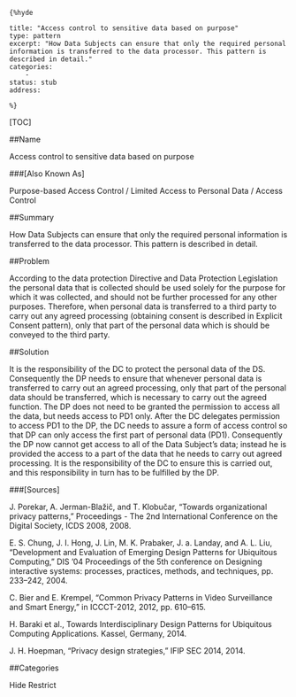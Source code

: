     {%hyde

    title: "Access control to sensitive data based on purpose"
    type: pattern
    excerpt: "How Data Subjects can ensure that only the required personal information is transferred to the data processor. This pattern is described in detail."
    categories:
        - 
    status: stub
    address:

    %}

[TOC]


##Name
<!--Primary name the pattern is known by.-->

Access control to sensitive data based on purpose

###[Also Known As]
<!-- All other names the pattern is known by.-->

Purpose-based Access Control / Limited Access to Personal Data / Access Control

##Summary
<!-- One short paragraph summarising the pattern.-->

How Data Subjects can ensure that only the required personal information is transferred to the data processor. This pattern is described in detail.

<!--##Context-->
<!-- The situations in which the pattern may apply.-->



##Problem
<!-- The problem a pattern addresses, including a list of forces describing why a problem might be difficult to solve.-->

According to the data protection Directive and Data Protection Legislation the personal data that is collected should be used solely for the purpose for which it was collected, and should not be further processed for any other purposes. Therefore, when personal data is transferred to a third party to carry out any agreed processing (obtaining consent is described in Explicit Consent pattern), only that part of the personal data which is should be conveyed to the third party.

##Solution
<!-- A concise description of how the pattern addresses the problem.-->

It is the responsibility of the DC to protect the personal data of the DS. Consequently the DP needs to ensure that whenever personal data is transferred to carry out an agreed processing, only that part of the personal data should be transferred, which is necessary to carry out the agreed function. The DP does not need to be granted the permission to access all the data, but needs access to PD1 only. After the DC delegates permission to access PD1 to the DP, the DC needs to assure a form of access control so that DP can only access the first part of personal data (PD1). Consequently the DP now cannot get access to all of the Data Subject’s data; instead he is provided the access to a part of the data that he needs to carry out agreed processing. It is the responsibility of the DC to ensure this is carried out, and this responsibility in turn has to be fulfilled by the DP.

<!--###[Structure]-->
<!--A detailed specification of the structural aspects of the pattern. A class diagram if applicable.-->



<!--###[Implementation]-->
<!--Guidelines for implementing the pattern; code fragments; suggested PETS; policy fragments.-->



<!--##Consequences-->
<!--The advantages (benefits) and disadvantages (liabilities) of applying the pattern.-->



<!--###[Constraints]-->
<!-- limitations as a consequence of applying the pattern.-->



<!--##Examples-->
<!--Motivational example to see how the pattern is applied.-->



<!--###[Known Uses]-->
<!-- Pointers to various applications of the pattern.-->



<!--##See Also-->
<!-- Any pointers to relevant information, not contained in the subfields below.-->



<!--###[Related Patterns]-->
<!-- Supporting and conflicting patterns-->



###[Sources]
<!-- References to the original source of the pattern.-->

J. Porekar, A. Jerman-Blažič, and T. Klobučar, “Towards organizational privacy patterns,” Proceedings - The 2nd International Conference on the Digital Society, ICDS 2008, 2008.

E. S. Chung, J. I. Hong, J. Lin, M. K. Prabaker, J. a. Landay, and A. L. Liu, “Development and Evaluation of Emerging Design Patterns for Ubiquitous Computing,” DIS ’04 Proceedings of the 5th conference on Designing interactive systems: processes, practices, methods, and techniques, pp. 233–242, 2004.

C. Bier and E. Krempel, “Common Privacy Patterns in Video Surveillance and Smart Energy,” in ICCCT-2012, 2012, pp. 610–615.

H. Baraki et al., Towards Interdisciplinary Design Patterns for Ubiquitous Computing Applications. Kassel, Germany, 2014.

J. H. Hoepman, “Privacy design strategies,” IFIP SEC 2014, 2014.

<!--##General Comments-->
<!-- Separate discussion on the pattern.-->



##Categories
<!-- Placeholder for future agreed upon categories as per collaboration's evaluation.-->
Hide
Restrict

<!--##Tags-->
<!-- User definable descriptors for additional correlation.-->




